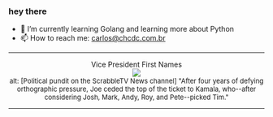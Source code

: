 ### hey there 

- :seedling: I’m currently learning Golang and learning more about Python
- :mailbox: How to reach me: carlos@chcdc.com.br


---


<!-- xkcd -->
<p align="center">Vice President First Names</br><img src=https://imgs.xkcd.com/comics/vice_president_first_names.png></br><font size =2>alt: [Political pundit on the ScrabbleTV News channel] "After four years of defying orthographic pressure, Joe ceded the top of the ticket to Kamala, who--after considering Josh, Mark, Andy, Roy, and Pete--picked Tim."</br></font></p></table></p> 


<!-- xkcd -->
---
